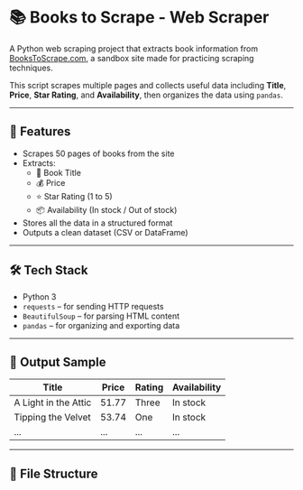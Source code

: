 # 📚 Books to Scrape - Web Scraper

A Python web scraping project that extracts book information from [BooksToScrape.com](https://books.toscrape.com/), a sandbox site made for practicing scraping techniques.

This script scrapes multiple pages and collects useful data including **Title**, **Price**, **Star Rating**, and **Availability**, then organizes the data using `pandas`.

---

## 🚀 Features

- Scrapes 50 pages of books from the site
- Extracts:
  - 📖 Book Title
  - 💰 Price
  - ⭐ Star Rating (1 to 5)
  - 📦 Availability (In stock / Out of stock)
- Stores all the data in a structured format
- Outputs a clean dataset (CSV or DataFrame)

---

## 🛠️ Tech Stack

- Python 3
- `requests` – for sending HTTP requests
- `BeautifulSoup` – for parsing HTML content
- `pandas` – for organizing and exporting data

---

## 🧾 Output Sample

| Title                  | Price | Rating | Availability     |
|------------------------|-------|--------|------------------|
| A Light in the Attic  | 51.77 | Three  | In stock         |
| Tipping the Velvet     | 53.74 | One    | In stock         |
| ...                    | ...   | ...    | ...              |

---

## 📂 File Structure

